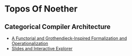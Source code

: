 # Topos Of Noether

## Categorical Compiler Architecture

- [A Functorial and Grothendieck-Inspired Formalization and Operationalization](./cat-compiler-paper.md)
- [Slides and Interactive Explorer](./cat-compiler-paper.md)
